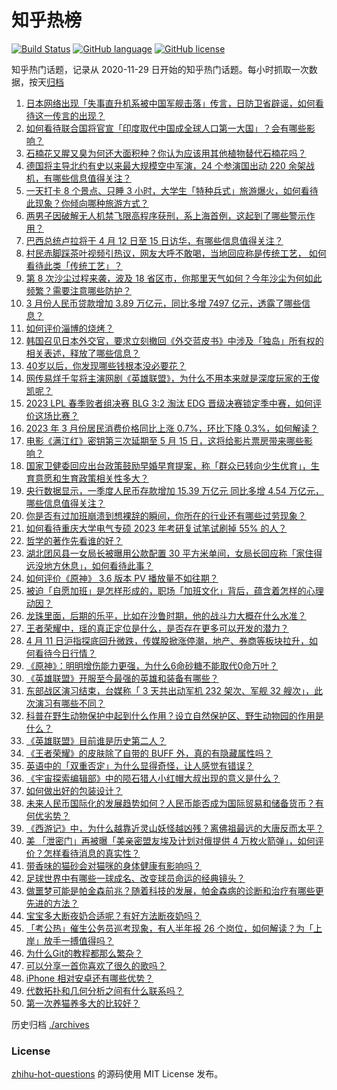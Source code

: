# 知乎热榜
[![Build Status](https://github.com/ToWeLong/zhihu-hot-questions/workflows/CI/badge.svg)](https://github.com/ToWeLong/zhihu-hot-questions/actions)
[![GitHub language](https://img.shields.io/badge/language-golang-orange.svg)](https://golang.org/)
[![GitHub license](https://img.shields.io/github/license/ToWeLong/zhihu-hot-questions)](https://github.com/ToWeLong/zhihu-hot-questions/blob/main/LICENSE)

知乎热门话题，记录从 2020-11-29 日开始的知乎热门话题。每小时抓取一次数据，按天[归档](./archives)

<!-- BEGIN -->

1. [日本网络出现「失事直升机系被中国军舰击落」传言，日防卫省辟谣，如何看待这一传言的出现？](https://www.zhihu.com/question/594953750)
1. [如何看待联合国将官宣「印度取代中国成全球人口第一大国」？会有哪些影响？](https://www.zhihu.com/question/594870585)
1. [石楠花又腥又臭为何还大面积种？你认为应该用其他植物替代石楠花吗？](https://www.zhihu.com/question/594892492)
1. [德国将主导北约有史以来最大规模空中军演，24 个参演国出动 220 余架战机，有哪些信息值得关注？](https://www.zhihu.com/question/594680796)
1. [一天打卡 8 个景点、只睡 3 小时，大学生「特种兵式」旅游爆火，如何看待此现象？你倾向哪种旅游方式？](https://www.zhihu.com/question/593979429)
1. [两男子因破解无人机禁飞限高程序获刑，系上海首例，这起到了哪些警示作用？](https://www.zhihu.com/question/594222897)
1. [巴西总统卢拉将于 4 月 12 日至 15 日访华，有哪些信息值得关注？](https://www.zhihu.com/question/594922903)
1. [村民赤脚踩茶叶视频引热议，网友大呼不敢喝，当地回应称是传统工艺， 如何看待此类「传统工艺」？](https://www.zhihu.com/question/594741496)
1. [第 8 次沙尘过程来袭，波及 18 省区市，你那里天气如何？今年沙尘为何如此频繁？需要注意哪些防护？](https://www.zhihu.com/question/594804489)
1. [3 月份人民币贷款增加 3.89 万亿元，同比多增 7497 亿元，透露了哪些信息？](https://www.zhihu.com/question/594953345)
1. [如何评价淄博的烧烤？](https://www.zhihu.com/question/510779192)
1. [韩国召见日本外交官，要求立刻撤回《外交蓝皮书》中涉及「独岛」所有权的相关表述，释放了哪些信息？](https://www.zhihu.com/question/594923574)
1. [40岁以后，你发现哪些钱根本没必要花？](https://www.zhihu.com/question/593808844)
1. [网传易烊千玺将主演网剧《英雄联盟》，为什么不用本来就是深度玩家的王俊凯呢？](https://www.zhihu.com/question/594890758)
1. [2023 LPL 春季败者组决赛 BLG 3:2 淘汰 EDG 晋级决赛锁定季中赛，如何评价这场比赛？](https://www.zhihu.com/question/594944085)
1. [2023 年 3 月份居民消费价格同比上涨 0.7%，环比下降 0.3%，如何解读？](https://www.zhihu.com/question/594881744)
1. [电影《满江红》密钥第三次延期至 5 月 15 日，这将给影片票房带来哪些影响？](https://www.zhihu.com/question/594727615)
1. [国家卫健委回应出台政策鼓励早婚早育提案，称「群众已转向少生优育」，生育意愿和生育政策相关性多大？](https://www.zhihu.com/question/594877110)
1. [央行数据显示，一季度人民币存款增加 15.39 万亿元 同比多增 4.54 万亿元，哪些信息值得关注？](https://www.zhihu.com/question/594951502)
1. [你是否有过加班崩溃到想裸辞的瞬间，你所在的行业还有哪些过劳现象？](https://www.zhihu.com/question/594683867)
1. [如何看待重庆大学电气专硕 2023 年考研复试笔试刷掉 55% 的人？](https://www.zhihu.com/question/593215331)
1. [哲学的著作先看谁的好？](https://www.zhihu.com/question/594336886)
1. [湖北团风县一女局长被曝用公款配置 30 平方米单间，女局长回应称「家住得远没地方休息」，如何看待此事？](https://www.zhihu.com/question/594886426)
1. [如何评价《原神》 3.6 版本 PV 播放量不如往期？](https://www.zhihu.com/question/594840804)
1. [被迫「自愿加班」是怎样形成的，职场「加班文化」背后，蕴含着怎样的心理动因？](https://www.zhihu.com/question/594683639)
1. [龙珠里面，后期的乐平，比如在沙鲁时期，他的战斗力大概在什么水准？](https://www.zhihu.com/question/295961918)
1. [王者荣耀中，瑶的真正定位是什么，是否存在更多可以开发的潜力？](https://www.zhihu.com/question/577785044)
1. [4 月 11 日沪指探底回升微跌，传媒股掀涨停潮，地产、券商等板块拉升，如何看待今日行情？](https://www.zhihu.com/question/594899764)
1. [《原神》：明明增伤能力更强，为什么6命砂糖不能取代0命万叶？](https://www.zhihu.com/question/593924396)
1. [《英雄联盟》开服至今最强的英雄和装备有哪些？](https://www.zhihu.com/question/593036634)
1. [东部战区演习结束，台媒称「 3 天共出动军机 232 架次、军舰 32 艘次」，此次演习有哪些不同？](https://www.zhihu.com/question/594873184)
1. [科普在野生动物保护中起到什么作用？设立自然保护区、野生动物园的作用是什么？](https://www.zhihu.com/question/594565559)
1. [《英雄联盟》目前谁是历史第二人？](https://www.zhihu.com/question/594331706)
1. [《王者荣耀》的皮肤除了自带的 BUFF 外，真的有隐藏属性吗？](https://www.zhihu.com/question/594304074)
1. [英语中的「双重否定」为什么显得奇怪，让人感觉有错误？](https://www.zhihu.com/question/20767261)
1. [《宇宙探索编辑部》中的陨石猎人小红帽大叔出现的意义是什么？](https://www.zhihu.com/question/593460457)
1. [如何做出好的包装设计？](https://www.zhihu.com/question/50385027)
1. [未来人民币国际化的发展趋势如何？人民币能否成为国际贸易和储备货币？有何优劣势？](https://www.zhihu.com/question/594822027)
1. [《西游记》中，为什么越靠近灵山妖怪越凶残？离佛祖最远的大唐反而太平？](https://www.zhihu.com/question/420082366)
1. [美 「泄密门」再被曝「美亲密盟友埃及计划对俄提供 4 万枚火箭弹」，如何评价？怎样看待消息的真实性？](https://www.zhihu.com/question/594927785)
1. [带香味的猫砂会对猫咪的身体健康有影响吗？](https://www.zhihu.com/question/591087379)
1. [足球世界中有哪些一球成名、改变球员命运的经典镜头？](https://www.zhihu.com/question/594731117)
1. [做噩梦可能是帕金森前兆？随着科技的发展，帕金森病的诊断和治疗有哪些更先进的方法？](https://www.zhihu.com/question/594776719)
1. [宝宝多大断夜奶合适呢？有好方法断夜奶吗？](https://www.zhihu.com/question/437167526)
1. [「考公热」催生公务员巡考现象，有人半年报 26 个岗位，如何解读？为「上岸」放手一搏值得吗？](https://www.zhihu.com/question/594884816)
1. [为什么Git的教程都那么繁杂？](https://www.zhihu.com/question/594294987)
1. [可以分享一首你喜欢了很久的歌吗？](https://www.zhihu.com/question/586174449)
1. [iPhone 相对安卓还有哪些优势？](https://www.zhihu.com/question/591203478)
1. [代数拓扑和几何分析之间有什么联系吗？](https://www.zhihu.com/question/591809528)
1. [第一次养猫养多大的比较好？](https://www.zhihu.com/question/321508581)

<!-- END -->

历史归档 [./archives](./archives)


### License
[zhihu-hot-questions](https://github.com/towelong/zhihu-hot-questions) 的源码使用 MIT License 发布。